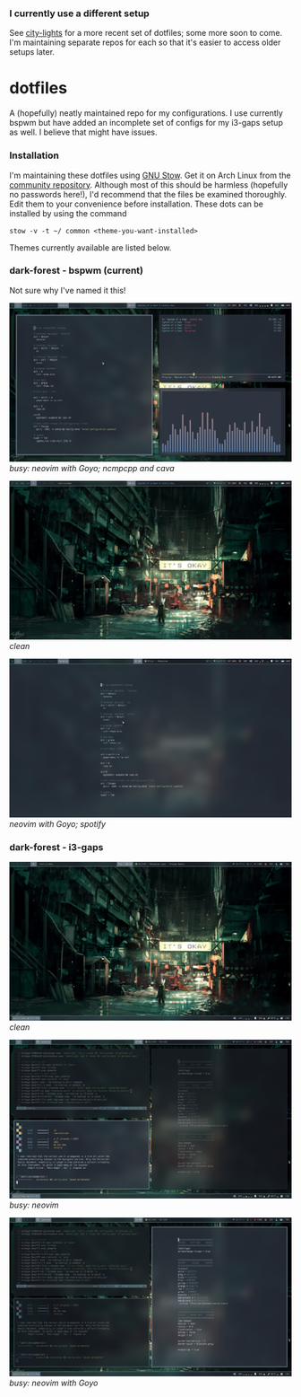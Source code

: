 ### I currently use a different setup
See [city-lights](https://github.com/ictinaetus/city-lights) for a more recent set of dotfiles; some more soon to come. I'm maintaining separate repos for each so that it's easier to access older setups later.

# dotfiles
A (hopefully) neatly maintained repo for my configurations. I use currently bspwm but have added an incomplete set of configs for my i3-gaps setup as well. I believe that might have issues.

### Installation
I'm maintaining these dotfiles using [GNU Stow](https://www.gnu.org/software/stow/). Get it on Arch Linux from the [community repository](https://www.archlinux.org/packages/community/any/stow/). Although most of this should be harmless (hopefully no passwords here!), I'd recommend that the files be examined thoroughly. Edit them to your convenience before installation. These dots can be installed by using the command
```
stow -v -t ~/ common <theme-you-want-installed>
```
Themes currently available are listed below.

### dark-forest - bspwm (current)
Not sure why I've named it this!

![scrot 1](screenshots/scr_1534274651.png)*busy: neovim with Goyo; ncmpcpp and cava*

![scrot 2](screenshots/scr_1534274743.png)*clean*

![scrot 3](screenshots/scr_1534275042.png)*neovim with Goyo; spotify*

### dark-forest - i3-gaps

![scrot 4](screenshots/scr-22:15:37.png)*clean*

![scrot 5](screenshots/scr-22:09:18.png)*busy: neovim*

![scrot 6](screenshots/scr-22:09:53.png)*busy: neovim with Goyo*





